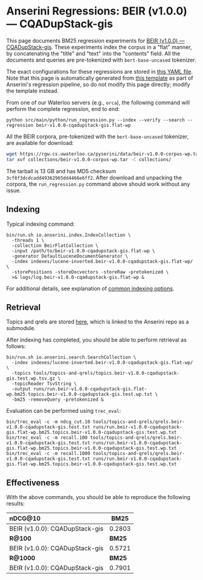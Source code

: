 # Anserini Regressions: BEIR (v1.0.0) &mdash; CQADupStack-gis

This page documents BM25 regression experiments for [BEIR (v1.0.0) &mdash; CQADupStack-gis](http://beir.ai/).
These experiments index the corpus in a "flat" manner, by concatenating the "title" and "text" into the "contents" field.
All the documents and queries are pre-tokenized with `bert-base-uncased` tokenizer.

The exact configurations for these regressions are stored in [this YAML file](../../src/main/resources/regression/beir-v1.0.0-cqadupstack-gis.flat-wp.yaml).
Note that this page is automatically generated from [this template](../../src/main/resources/docgen/templates/beir-v1.0.0-cqadupstack-gis.flat-wp.template) as part of Anserini's regression pipeline, so do not modify this page directly; modify the template instead.

From one of our Waterloo servers (e.g., `orca`), the following command will perform the complete regression, end to end:

```
python src/main/python/run_regression.py --index --verify --search --regression beir-v1.0.0-cqadupstack-gis.flat-wp
```

All the BEIR corpora, pre-tokenized with the `bert-base-uncased` tokenizer, are available for download:

```bash
wget https://rgw.cs.uwaterloo.ca/pyserini/data/beir-v1.0.0-corpus-wp.tar -P collections/
tar xvf collections/beir-v1.0.0-corpus-wp.tar -C collections/
```

The tarball is 13 GB and has MD5 checksum `3cf8f3dcdcadd49362965dd4466e6ff2`.
After download and unpacking the corpora, the `run_regression.py` command above should work without any issue.

## Indexing

Typical indexing command:

```
bin/run.sh io.anserini.index.IndexCollection \
  -threads 1 \
  -collection BeirFlatCollection \
  -input /path/to/beir-v1.0.0-cqadupstack-gis.flat-wp \
  -generator DefaultLuceneDocumentGenerator \
  -index indexes/lucene-inverted.beir-v1.0.0-cqadupstack-gis.flat-wp/ \
  -storePositions -storeDocvectors -storeRaw -pretokenized \
  >& logs/log.beir-v1.0.0-cqadupstack-gis.flat-wp &
```

For additional details, see explanation of [common indexing options](../../docs/common-indexing-options.md).

## Retrieval

Topics and qrels are stored [here](https://github.com/castorini/anserini-tools/tree/master/topics-and-qrels), which is linked to the Anserini repo as a submodule.

After indexing has completed, you should be able to perform retrieval as follows:

```
bin/run.sh io.anserini.search.SearchCollection \
  -index indexes/lucene-inverted.beir-v1.0.0-cqadupstack-gis.flat-wp/ \
  -topics tools/topics-and-qrels/topics.beir-v1.0.0-cqadupstack-gis.test.wp.tsv.gz \
  -topicReader TsvString \
  -output runs/run.beir-v1.0.0-cqadupstack-gis.flat-wp.bm25.topics.beir-v1.0.0-cqadupstack-gis.test.wp.txt \
  -bm25 -removeQuery -pretokenized &
```

Evaluation can be performed using `trec_eval`:

```
bin/trec_eval -c -m ndcg_cut.10 tools/topics-and-qrels/qrels.beir-v1.0.0-cqadupstack-gis.test.txt runs/run.beir-v1.0.0-cqadupstack-gis.flat-wp.bm25.topics.beir-v1.0.0-cqadupstack-gis.test.wp.txt
bin/trec_eval -c -m recall.100 tools/topics-and-qrels/qrels.beir-v1.0.0-cqadupstack-gis.test.txt runs/run.beir-v1.0.0-cqadupstack-gis.flat-wp.bm25.topics.beir-v1.0.0-cqadupstack-gis.test.wp.txt
bin/trec_eval -c -m recall.1000 tools/topics-and-qrels/qrels.beir-v1.0.0-cqadupstack-gis.test.txt runs/run.beir-v1.0.0-cqadupstack-gis.flat-wp.bm25.topics.beir-v1.0.0-cqadupstack-gis.test.wp.txt
```

## Effectiveness

With the above commands, you should be able to reproduce the following results:

| **nDCG@10**                                                                                                  | **BM25**  |
|:-------------------------------------------------------------------------------------------------------------|-----------|
| BEIR (v1.0.0): CQADupStack-gis                                                                               | 0.2803    |
| **R@100**                                                                                                    | **BM25**  |
| BEIR (v1.0.0): CQADupStack-gis                                                                               | 0.5721    |
| **R@1000**                                                                                                   | **BM25**  |
| BEIR (v1.0.0): CQADupStack-gis                                                                               | 0.7901    |
